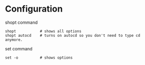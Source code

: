 
# Configuration

shopt command

```
shopt           # shows all options
shopt autocd    # turns on autocd so you don't need to type cd anymore.
```

set command

```
set -o          # shows options
```